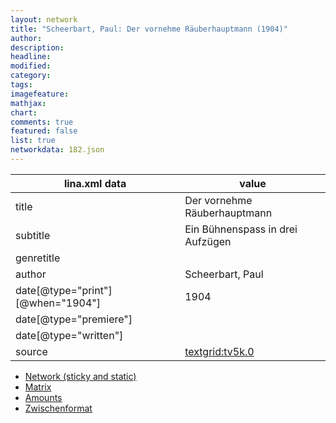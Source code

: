 ```yaml
---
layout: network
title: "Scheerbart, Paul: Der vornehme Räuberhauptmann (1904)"
author:
description:
headline:
modified:
category:
tags:
imagefeature: 
mathjax: 
chart: 
comments: true
featured: false
list: true
networkdata: 182.json
---
```

lina.xml data  | value
------------- | -------------
title|Der vornehme Räuberhauptmann
subtitle|Ein Bühnenspass in drei Aufzügen
genretitle|
author|Scheerbart, Paul
date[@type="print"][@when="1904"]|1904
date[@type="premiere"]|
date[@type="written"]|
source|[textgrid:tv5k.0](https://textgridlab.org/1.0/tgcrud-public/rest/textgrid:tv5k.0/data)



* [Network (sticky and static)](/network182)
* [Matrix](/matrix182)
* [Amounts](/amount182)
* [Zwischenformat](/lina182 )
